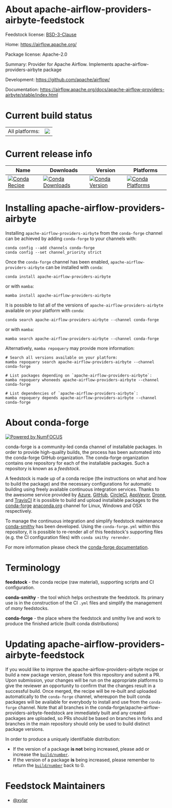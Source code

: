 About apache-airflow-providers-airbyte-feedstock
================================================

Feedstock license: [BSD-3-Clause](https://github.com/conda-forge/apache-airflow-providers-airbyte-feedstock/blob/main/LICENSE.txt)

Home: https://airflow.apache.org/

Package license: Apache-2.0

Summary: Provider for Apache Airflow. Implements apache-airflow-providers-airbyte package

Development: https://github.com/apache/airflow/

Documentation: https://airflow.apache.org/docs/apache-airflow-providers-airbyte/stable/index.html

Current build status
====================


<table><tr><td>All platforms:</td>
    <td>
      <a href="https://dev.azure.com/conda-forge/feedstock-builds/_build/latest?definitionId=15790&branchName=main">
        <img src="https://dev.azure.com/conda-forge/feedstock-builds/_apis/build/status/apache-airflow-providers-airbyte-feedstock?branchName=main">
      </a>
    </td>
  </tr>
</table>

Current release info
====================

| Name | Downloads | Version | Platforms |
| --- | --- | --- | --- |
| [![Conda Recipe](https://img.shields.io/badge/recipe-apache--airflow--providers--airbyte-green.svg)](https://anaconda.org/conda-forge/apache-airflow-providers-airbyte) | [![Conda Downloads](https://img.shields.io/conda/dn/conda-forge/apache-airflow-providers-airbyte.svg)](https://anaconda.org/conda-forge/apache-airflow-providers-airbyte) | [![Conda Version](https://img.shields.io/conda/vn/conda-forge/apache-airflow-providers-airbyte.svg)](https://anaconda.org/conda-forge/apache-airflow-providers-airbyte) | [![Conda Platforms](https://img.shields.io/conda/pn/conda-forge/apache-airflow-providers-airbyte.svg)](https://anaconda.org/conda-forge/apache-airflow-providers-airbyte) |

Installing apache-airflow-providers-airbyte
===========================================

Installing `apache-airflow-providers-airbyte` from the `conda-forge` channel can be achieved by adding `conda-forge` to your channels with:

```
conda config --add channels conda-forge
conda config --set channel_priority strict
```

Once the `conda-forge` channel has been enabled, `apache-airflow-providers-airbyte` can be installed with `conda`:

```
conda install apache-airflow-providers-airbyte
```

or with `mamba`:

```
mamba install apache-airflow-providers-airbyte
```

It is possible to list all of the versions of `apache-airflow-providers-airbyte` available on your platform with `conda`:

```
conda search apache-airflow-providers-airbyte --channel conda-forge
```

or with `mamba`:

```
mamba search apache-airflow-providers-airbyte --channel conda-forge
```

Alternatively, `mamba repoquery` may provide more information:

```
# Search all versions available on your platform:
mamba repoquery search apache-airflow-providers-airbyte --channel conda-forge

# List packages depending on `apache-airflow-providers-airbyte`:
mamba repoquery whoneeds apache-airflow-providers-airbyte --channel conda-forge

# List dependencies of `apache-airflow-providers-airbyte`:
mamba repoquery depends apache-airflow-providers-airbyte --channel conda-forge
```


About conda-forge
=================

[![Powered by
NumFOCUS](https://img.shields.io/badge/powered%20by-NumFOCUS-orange.svg?style=flat&colorA=E1523D&colorB=007D8A)](https://numfocus.org)

conda-forge is a community-led conda channel of installable packages.
In order to provide high-quality builds, the process has been automated into the
conda-forge GitHub organization. The conda-forge organization contains one repository
for each of the installable packages. Such a repository is known as a *feedstock*.

A feedstock is made up of a conda recipe (the instructions on what and how to build
the package) and the necessary configurations for automatic building using freely
available continuous integration services. Thanks to the awesome service provided by
[Azure](https://azure.microsoft.com/en-us/services/devops/), [GitHub](https://github.com/),
[CircleCI](https://circleci.com/), [AppVeyor](https://www.appveyor.com/),
[Drone](https://cloud.drone.io/welcome), and [TravisCI](https://travis-ci.com/)
it is possible to build and upload installable packages to the
[conda-forge](https://anaconda.org/conda-forge) [anaconda.org](https://anaconda.org/)
channel for Linux, Windows and OSX respectively.

To manage the continuous integration and simplify feedstock maintenance
[conda-smithy](https://github.com/conda-forge/conda-smithy) has been developed.
Using the ``conda-forge.yml`` within this repository, it is possible to re-render all of
this feedstock's supporting files (e.g. the CI configuration files) with ``conda smithy rerender``.

For more information please check the [conda-forge documentation](https://conda-forge.org/docs/).

Terminology
===========

**feedstock** - the conda recipe (raw material), supporting scripts and CI configuration.

**conda-smithy** - the tool which helps orchestrate the feedstock.
                   Its primary use is in the construction of the CI ``.yml`` files
                   and simplify the management of *many* feedstocks.

**conda-forge** - the place where the feedstock and smithy live and work to
                  produce the finished article (built conda distributions)


Updating apache-airflow-providers-airbyte-feedstock
===================================================

If you would like to improve the apache-airflow-providers-airbyte recipe or build a new
package version, please fork this repository and submit a PR. Upon submission,
your changes will be run on the appropriate platforms to give the reviewer an
opportunity to confirm that the changes result in a successful build. Once
merged, the recipe will be re-built and uploaded automatically to the
`conda-forge` channel, whereupon the built conda packages will be available for
everybody to install and use from the `conda-forge` channel.
Note that all branches in the conda-forge/apache-airflow-providers-airbyte-feedstock are
immediately built and any created packages are uploaded, so PRs should be based
on branches in forks and branches in the main repository should only be used to
build distinct package versions.

In order to produce a uniquely identifiable distribution:
 * If the version of a package **is not** being increased, please add or increase
   the [``build/number``](https://docs.conda.io/projects/conda-build/en/latest/resources/define-metadata.html#build-number-and-string).
 * If the version of a package **is** being increased, please remember to return
   the [``build/number``](https://docs.conda.io/projects/conda-build/en/latest/resources/define-metadata.html#build-number-and-string)
   back to 0.

Feedstock Maintainers
=====================

* [@xylar](https://github.com/xylar/)

